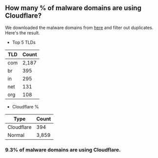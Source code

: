 ## How many % of malware domains are using Cloudflare?


We downloaded the malware domains from [here](https://urlhaus.abuse.ch) and filter out duplicates.
Here's the result.


[//]: # (start replacement)


- Top 5 TLDs

| TLD | Count |
| --- | --- |
| com | 2,187 |
| br | 395 |
| in | 295 |
| net | 131 |
| org | 108 |


- Cloudflare %

| Type | Count |
| --- | --- |
| Cloudflare | 394 |
| Normal | 3,859 |


### 9.3% of malware domains are using Cloudflare.